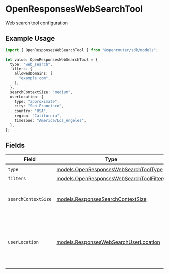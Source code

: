 # OpenResponsesWebSearchTool

Web search tool configuration

## Example Usage

```typescript
import { OpenResponsesWebSearchTool } from "@openrouter/sdk/models";

let value: OpenResponsesWebSearchTool = {
  type: "web_search",
  filters: {
    allowedDomains: [
      "example.com",
    ],
  },
  searchContextSize: "medium",
  userLocation: {
    type: "approximate",
    city: "San Francisco",
    country: "USA",
    region: "California",
    timezone: "America/Los_Angeles",
  },
};
```

## Fields

| Field                                                                                                                           | Type                                                                                                                            | Required                                                                                                                        | Description                                                                                                                     | Example                                                                                                                         |
| ------------------------------------------------------------------------------------------------------------------------------- | ------------------------------------------------------------------------------------------------------------------------------- | ------------------------------------------------------------------------------------------------------------------------------- | ------------------------------------------------------------------------------------------------------------------------------- | ------------------------------------------------------------------------------------------------------------------------------- |
| `type`                                                                                                                          | [models.OpenResponsesWebSearchToolType](../models/openresponseswebsearchtooltype.md)                                            | :heavy_check_mark:                                                                                                              | N/A                                                                                                                             |                                                                                                                                 |
| `filters`                                                                                                                       | [models.OpenResponsesWebSearchToolFilters](../models/openresponseswebsearchtoolfilters.md)                                      | :heavy_minus_sign:                                                                                                              | N/A                                                                                                                             |                                                                                                                                 |
| `searchContextSize`                                                                                                             | [models.ResponsesSearchContextSize](../models/responsessearchcontextsize.md)                                                    | :heavy_minus_sign:                                                                                                              | Size of the search context for web search tools                                                                                 | medium                                                                                                                          |
| `userLocation`                                                                                                                  | [models.ResponsesWebSearchUserLocation](../models/responseswebsearchuserlocation.md)                                            | :heavy_minus_sign:                                                                                                              | User location information for web search                                                                                        | {<br/>"type": "approximate",<br/>"city": "San Francisco",<br/>"country": "USA",<br/>"region": "California",<br/>"timezone": "America/Los_Angeles"<br/>} |